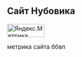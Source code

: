 ## Сайт Нубовика
<a href="https://metrika.yandex.ru/stat/?id=65547946&amp;from=informer" target="_blank" rel="nofollow"><img src="https://metrika-informer.com/informer/65547946/3_1_FFFFFFFF_EFEFEFFF_0_pageviews" style="width:88px; height:31px; border:0;" alt="Яндекс.Метрика" title="Яндекс.Метрика: данные за сегодня (просмотры, визиты и уникальные посетители)" class="ym-advanced-informer" data-cid="65547946" data-lang="ru" /></a>

метрика сайта ббвп
